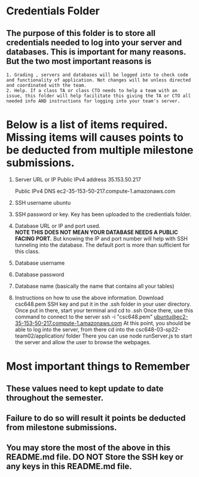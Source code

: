 # Credentials Folder

## The purpose of this folder is to store all credentials needed to log into your server and databases. This is important for many reasons. But the two most important reasons is
    1. Grading , servers and databases will be logged into to check code and functionality of application. Not changes will be unless directed and coordinated with the team.
    2. Help. If a class TA or class CTO needs to help a team with an issue, this folder will help facilitate this giving the TA or CTO all needed info AND instructions for logging into your team's server. 


# Below is a list of items required. Missing items will causes points to be deducted from multiple milestone submissions.

1. Server URL or IP
    Public IPv4 address
    35.153.50.217 

    Public IPv4 DNS
    ec2-35-153-50-217.compute-1.amazonaws.com
    
2. SSH username
    ubuntu

3. SSH password or key.
    Key has been uploaded to the credientials folder.
    
4. Database URL or IP and port used.
    <br><strong> NOTE THIS DOES NOT MEAN YOUR DATABASE NEEDS A PUBLIC FACING PORT.</strong> But knowing the IP and port number will help with SSH tunneling into the database. The default port is more than sufficient for this class.
5. Database username
6. Database password
7. Database name (basically the name that contains all your tables)

8. Instructions on how to use the above information.
Download csc648.pem SSH key and put it in the .ssh folder in your user directory.
Once put in there, start your terminal and cd to .ssh
Once there, use this command to connect to the server
ssh -i "csc648.pem" ubuntu@ec2-35-153-50-217.compute-1.amazonaws.com
At this point, you should be able to log into the server, from there cd into the
csc648-03-sp22-team02/application/ folder
There you can use node runServer.js to start the server and allow the user to browse the webpages.

# Most important things to Remember
## These values need to kept update to date throughout the semester. <br>
## <strong>Failure to do so will result it points be deducted from milestone submissions.</strong><br>
## You may store the most of the above in this README.md file. DO NOT Store the SSH key or any keys in this README.md file.
